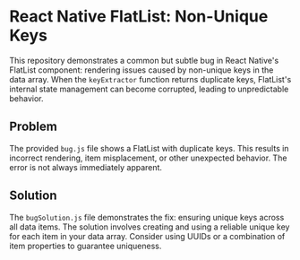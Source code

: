 # React Native FlatList: Non-Unique Keys

This repository demonstrates a common but subtle bug in React Native's FlatList component: rendering issues caused by non-unique keys in the data array.  When the `keyExtractor` function returns duplicate keys, FlatList's internal state management can become corrupted, leading to unpredictable behavior.

## Problem
The provided `bug.js` file shows a FlatList with duplicate keys. This results in incorrect rendering, item misplacement, or other unexpected behavior.  The error is not always immediately apparent.

## Solution
The `bugSolution.js` file demonstrates the fix: ensuring unique keys across all data items. The solution involves creating and using a reliable unique key for each item in your data array.  Consider using UUIDs or a combination of item properties to guarantee uniqueness.